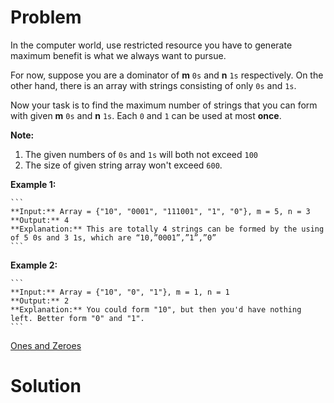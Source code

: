 
# Problem

In the computer world, use restricted resource you have to generate maximum
benefit is what we always want to pursue.

For now, suppose you are a dominator of **m** `0s` and **n** `1s`
respectively. On the other hand, there is an array with strings consisting of
only `0s` and `1s`.

Now your task is to find the maximum number of strings that you can form with
given **m** `0s` and **n** `1s`. Each `0` and `1` can be used at most
**once**.

**Note:**  

  1. The given numbers of `0s` and `1s` will both not exceed `100`
  2. The size of given string array won't exceed `600`.

**Example 1:**  

    ```
    **Input:** Array = {"10", "0001", "111001", "1", "0"}, m = 5, n = 3
    **Output:** 4
    **Explanation:** This are totally 4 strings can be formed by the using of 5 0s and 3 1s, which are “10,”0001”,”1”,”0”
    ```

**Example 2:**  

    ```
    **Input:** Array = {"10", "0", "1"}, m = 1, n = 1
    **Output:** 2
    **Explanation:** You could form "10", but then you'd have nothing left. Better form "0" and "1".
    ```



[Ones and Zeroes](https://leetcode.com/problems/ones-and-zeroes)

# Solution




